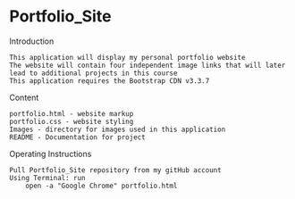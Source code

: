 # Portfolio_Site

Introduction

    This application will display my personal portfolio website
    The website will contain four independent image links that will later lead to additional projects in this course
    This application requires the Bootstrap CDN v3.3.7

Content

    portfolio.html - website markup
    portfolio.css - website styling
    Images - directory for images used in this application
    README - Documentation for project

Operating Instructions

    Pull Portfolio_Site repository from my gitHub account
    Using Terminal: run
        open -a "Google Chrome" portfolio.html
